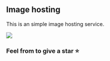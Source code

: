 ## Image hosting

This is an simple image hosting service.

<img src="https://image-hosting.hypll.repl.co/images/6f9dT1t3t.PNG" />

### Feel from to give a star ⭐
